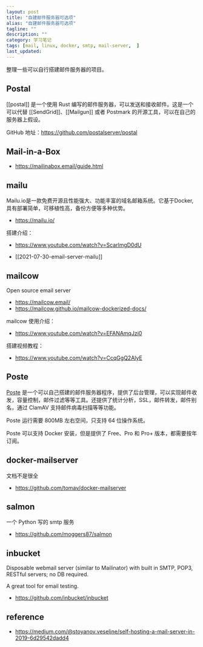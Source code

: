 ```yaml
---
layout: post
title: "自建邮件服务器可选项"
alias: "自建邮件服务器可选项"
tagline: ""
description: ""
category: 学习笔记
tags: [mail, linux, docker, smtp, mail-server,  ]
last_updated:
---
```


整理一些可以自行搭建邮件服务器的项目。


## Postal
[[postal]] 是一个使用 Rust 编写的邮件服务器，可以发送和接收邮件。这是一个可以代替 [[SendGrid]]、[[Mailgun]] 或者 Postmark 的开源工具，可以在自己的服务器上假设。

GitHub 地址：<https://github.com/postalserver/postal>


## Mail-in-a-Box

- <https://mailinabox.email/guide.html>

## mailu
Mailu.io是一款免费开源且性能强大、功能丰富的域名邮箱系统。它基于Docker, 具有部署简单，可移植性高，备份方便等多种优势。

- <https://mailu.io/>

搭建介绍：

- <https://www.youtube.com/watch?v=ScarlmgD0dU>

- [[2021-07-30-email-server-mailu]]

## mailcow
Open source email server

- <https://mailcow.email/>
- <https://mailcow.github.io/mailcow-dockerized-docs/>

mailcow 使用介绍：

- <https://www.youtube.com/watch?v=EFANAmqJzi0>

搭建视频教程：

- <https://www.youtube.com/watch?v=CcqGgQ2AlyE>

## Poste
[Poste](https://poste.io/) 是一个可以自己搭建的邮件服务器程序，提供了后台管理，可以实现邮件收发，容量控制，邮件过滤等等工具。还提供了统计分析，SSL，邮件转发，邮件别名，通过 ClamAV 支持邮件病毒扫描等等功能。

Poste 运行需要 800MB 左右空间，只支持 64 位操作系统。

Poste 可以支持 Docker 安装，但是提供了 Free、Pro 和 Pro+ 版本，都需要按年订阅。


## docker-mailserver
文档不是很全

- <https://github.com/tomav/docker-mailserver>

## salmon
一个 Python 写的 smtp 服务

- <https://github.com/moggers87/salmon>

## inbucket
Disposable webmail server (similar to Mailinator) with built in SMTP, POP3, RESTful servers; no DB required.

A great tool for email testing.

- <https://github.com/inbucket/inbucket>

## reference

- <https://medium.com/@stoyanov.veseline/self-hosting-a-mail-server-in-2019-6d29542dadd4>
